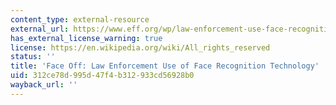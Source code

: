 ```yaml
---
content_type: external-resource
external_url: https://www.eff.org/wp/law-enforcement-use-face-recognition
has_external_license_warning: true
license: https://en.wikipedia.org/wiki/All_rights_reserved
status: ''
title: 'Face Off: Law Enforcement Use of Face Recognition Technology'
uid: 312ce78d-995d-47f4-b312-933cd56928b0
wayback_url: ''
---
```

